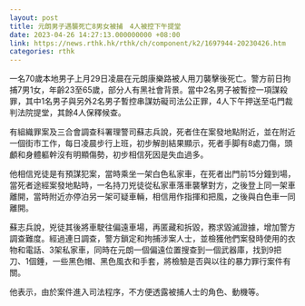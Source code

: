 ```yaml
---
layout: post
title: 元朗男子遇襲死亡8男女被捕　4人被控下午提堂
date: 2023-04-26 14:27:13.000000000 +08:00
link: https://news.rthk.hk/rthk/ch/component/k2/1697944-20230426.htm
categories: rthk
---
```


一名70歲本地男子上月29日凌晨在元朗康樂路被人用刀襲擊後死亡。警方前日拘捕7男1女，年齡23至65歲，部分人有黑社會背景。當中2名男子被暫控一項謀殺罪，其中1名男子與另外2名男子暫控串謀妨礙司法公正罪，4人下午押送至屯門裁判法院提堂，其餘4人保釋候查。

有組織罪案及三合會調查科署理警司蘇志兵說，死者住在案發地點附近，並在附近一個街市工作，每日凌晨步行上班，初步解剖結果顯示，死者手脚有8處刀傷，頭顱和身體軀幹沒有明顯傷勢，初步相信死因是失血過多。

他相信兇徒是有預謀犯案，當時乘坐一架白色私家車，在死者出門前15分鐘到場，當死者途經案發地點時，一名持刀兇徒從私家車落車襲擊對方，之後登上同一架車離開，當時附近亦停泊另一架可疑車輛，相信用作指揮和把風，之後與白色車一同離開。

蘇志兵說，兇徒其後將車駛往偏遠車場，再匿藏和拆毀，務求毀滅證據，增加警方調查難度。經過連日調查，警方鎖定和拘捕涉案人士，並檢獲他們案發時使用的衣物和電話、3架私家車，同時在元朗一個偏遠位置搜查到一個武器庫，找到9把刀、1個錘，一些黑色帽、黑色風衣和手套，將檢驗是否與以往的暴力罪行案件有關。

他表示，由於案件進入司法程序，不方便透露被捕人士的角色、動機等。
